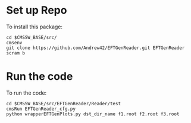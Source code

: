 # Set up Repo
To install this package:

    cd $CMSSW_BASE/src/
    cmsenv
    git clone https://github.com/Andrew42/EFTGenReader.git EFTGenReader
    scram b

# Run the code
To run the code:

    cd $CMSSW_BASE/src/EFTGenReader/Reader/test
    cmsRun EFTGenReader_cfg.py
    python wrapperEFTGenPlots.py dst_dir_name f1.root f2.root f3.root